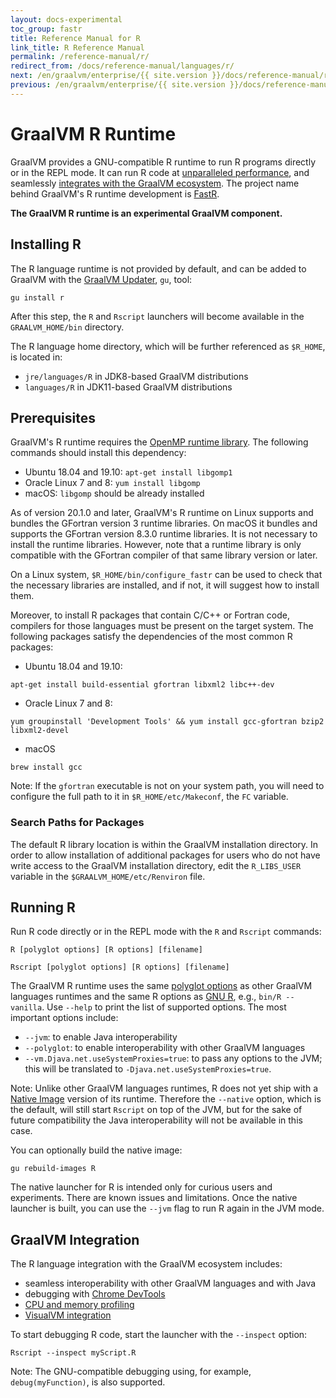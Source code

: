 ```yaml
---
layout: docs-experimental
toc_group: fastr
title: Reference Manual for R
link_title: R Reference Manual
permalink: /reference-manual/r/
redirect_from: /docs/reference-manual/languages/r/
next: /en/graalvm/enterprise/{{ site.version }}/docs/reference-manual/r/Compatibility/
previous: /en/graalvm/enterprise/{{ site.version }}/docs/reference-manual/python/
---
```

# GraalVM R Runtime

GraalVM provides a GNU-compatible R runtime to run R programs directly or in the REPL mode.
It can run R code at [unparalleled performance](Performance.md), and seamlessly [integrates with the GraalVM ecosystem](#graalvm-integration).
The project name behind GraalVM's R runtime development is [FastR](https://github.com/oracle/fastr).

**The GraalVM R runtime is an experimental GraalVM component.**

## Installing R

The R language runtime is not provided by default, and can be added to GraalVM with the [GraalVM Updater](https://www.graalvm.org/reference-manual/graalvm-updater), `gu`, tool:
```shell
gu install r
```

After this step, the `R` and `Rscript` launchers will become available in the `GRAALVM_HOME/bin` directory.

The R language home directory, which will be further referenced as `$R_HOME`, is located in:
* `jre/languages/R` in JDK8-based GraalVM distributions
* `languages/R` in JDK11-based GraalVM distributions

## Prerequisites

GraalVM's R runtime requires the [OpenMP runtime library](https://www.openmprtl.org/).
The following commands should install this dependency:

* Ubuntu 18.04 and 19.10: `apt-get install libgomp1`
* Oracle Linux 7 and 8: `yum install libgomp`
* macOS: `libgomp` should be already installed

As of version 20.1.0 and later, GraalVM's R runtime on Linux supports and bundles the GFortran version 3 runtime libraries.
On macOS it bundles and supports the GFortran version 8.3.0 runtime libraries.
It is not necessary to install the runtime libraries.
However, note that a runtime library is only compatible with the GFortran compiler of that same library version or later.

On a Linux system, `$R_HOME/bin/configure_fastr` can be used to check that the necessary libraries are installed, and if not, it will suggest how to install them.

Moreover, to install R packages that contain C/C++ or Fortran code, compilers for those languages must be present on the target system.
The following packages satisfy the dependencies of the most common R packages:

* Ubuntu 18.04 and 19.10:
```shell
apt-get install build-essential gfortran libxml2 libc++-dev
```
* Oracle Linux 7 and 8:
```shell
yum groupinstall 'Development Tools' && yum install gcc-gfortran bzip2 libxml2-devel
```
* macOS
```shell
brew install gcc
```

Note: If the `gfortran` executable is not on your system path, you will need to configure
the full path to it in `$R_HOME/etc/Makeconf`, the `FC` variable.

### Search Paths for Packages
The default R library location is within the GraalVM installation directory.
In order to allow installation of additional packages for users who do not have write access to the GraalVM installation directory, edit the `R_LIBS_USER` variable in the `$GRAALVM_HOME/etc/Renviron` file.

## Running R

Run R code directly or in the REPL mode with the `R` and `Rscript` commands:
```shell
R [polyglot options] [R options] [filename]
```
```shell
Rscript [polyglot options] [R options] [filename]
```

The GraalVM R runtime uses the same [polyglot options](https://www.graalvm.org/reference-manual/polyglot-programming/#polyglot-options) as other GraalVM languages runtimes and the same R options as [GNU R](https://cran.r-project.org/doc/manuals/r-release/R-intro.html#Invoking-R-from-the-command-line), e.g., `bin/R --vanilla`.
Use `--help` to print the list of supported options. The most important options include:
  - `--jvm`: to enable Java interoperability
  - `--polyglot`: to enable interoperability with other GraalVM languages
  - `--vm.Djava.net.useSystemProxies=true`: to pass any options to the JVM; this will be translated to `-Djava.net.useSystemProxies=true`.

Note: Unlike other GraalVM languages runtimes, R does not yet ship with a [Native Image](https://www.graalvm.org/reference-manual/native-image/) version of its runtime.
Therefore the `--native` option, which is the default, will still start `Rscript` on top of the JVM,
but for the sake of future compatibility the Java interoperability will not be available in this case.

You can optionally build the native image:
```shell
gu rebuild-images R
```
The native launcher for R is intended only for curious users and experiments.
There are known issues and limitations. Once the native launcher is built, you can use
the `--jvm` flag to run R again in the JVM mode.

## GraalVM Integration

The R language integration with the GraalVM ecosystem includes:
   - seamless interoperability with other GraalVM languages and with Java
   - debugging with [Chrome DevTools](https://www.graalvm.org/tools/chrome-debugger/)
   - [CPU and memory profiling](https://www.graalvm.org/tools/profiling/)
   - [VisualVM integration](https://www.graalvm.org/tools/visualvm/)

To start debugging R code, start the launcher with the `--inspect` option:
```shell
Rscript --inspect myScript.R
```
Note: The GNU-compatible debugging using, for example, `debug(myFunction)`, is also supported.
